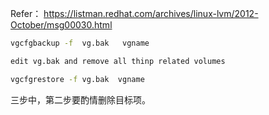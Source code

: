 Refer： https://listman.redhat.com/archives/linux-lvm/2012-October/msg00030.html

```bash
vgcfgbackup -f  vg.bak   vgname

edit vg.bak and remove all thinp related volumes

vgcfgrestore -f vg.bak  vgname
```
三步中，第二步要酌情删除目标项。